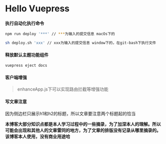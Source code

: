# Hello Vuepress

#### 执行自动化执行命令
```bash
npm run deploy '***' // ***为输入的提交信息 macOs下的

sh deploy.sh 'xxx' // xxx为输入的提交信息 window下的，在git-bash下执行文件
```

#### 释放默认主题功能组件
```bash
vuepress eject docs
```

#### 客户端增强
> enhanceApp.js下可以实现路由拦截等增强功能

#### 写文章注意
因为侧边栏只展示h1和h2的标题，所以文章要注意两个标题起的恰当

**本博客大部分知识点都是本人学习过程中的一些摘录，为了加深本人的理解。所以可能会出现和其他人的文章雷同的地方，为了文章的排版没有记录从哪里摘录的。该博客本人使用，没有商业用途哈**